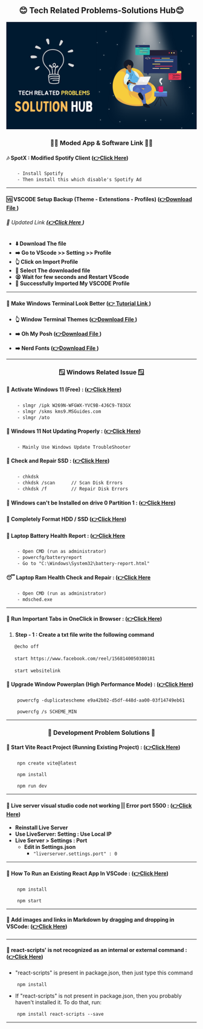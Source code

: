 <div align = "center">

## 😊 Tech Related Problems-Solutions Hub😊

<img src = "back.png">

</div>

<div align = "center">

### 👩‍💻 Moded App & Software Link 👩‍💻

</div>

#### 🎶 SpotX : Modified Spotify Client **([👉Click Here](https://github.com/amd64fox/SpotX))**

```code
    - Install Spotify
    - Then install this which disable's Spotify Ad
```

<hr>

#### 🆚 VSCODE Setup Backup (Theme - Extenstions - Profiles) **([👉Download File ](/Enter.code-profile) )**

###### 🔄️ Updated Link **([👉Click Here ](https://vscode.dev/profile/github/7b936f7c5083518e01a724fb02ca5519) )**


- **⬇️ Download The file**
- **➡️ Go to VScode >> Setting >> Profile**
- **👆 Click on Import Profile**
- **🤳 Select The downloaded file**
- **😫 Wait for few seconds and Restart VScode**
- **🥳 Successfully Imported My VSCODE Profile**

<hr>

#### 🎨 Make Windows Terminal Look Better **([👉 Tutorial Link ](https://youtu.be/-G6GbXGo4wo?si=1FN3OLyvs-WDdRhz) )**

- **👆 Window Terminal Themes ([👉Download File ](https://windowsterminalthemes.dev/) )**
- **➡️ Oh My Posh ([👉Download File ](https://ohmyposh.dev/) )**

- **➡️ Nerd Fonts ([👉Download File ](https://github.com/ryanoasis/nerd-fonts/) )**

<hr>

<div align = "center">

### 🪟 Windows Related Issue 🪟

</div>

#### 🧠 Activate Windows 11 (Free) : **([👉Click Here](https://youtu.be/gLpVYYd-8VY))**

```code
    - slmgr /ipk W269N-WFGWX-YVC9B-4J6C9-T83GX
    - slmgr /skms kms9.MSGuides.com
    - slmgr /ato
```

#### 🧠 Windows 11 Not Updating Properly : **([👉Click Here](https://youtu.be/ho5RY2IwqOEY))**

```code
    - Mainly Use Windows Update TroubleShooter
```

#### 🥵 Check and Repair SSD : **([👉Click Here](https://www.cdw.com/content/cdw/en/articles/hardware/how-to-check-hard-drive-health.html#:~:text=Windows%20Chkdsk&text=Type%20%22cmd%22%20into%20the%20search,%22chkdsk%22%20and%20hit%20enter.))**

```code
    - chkdsk
    - chkdsk /scan      // Scan Disk Errors
    - chkdsk /f         // Repair Disk Errors
```

#### 🥵 Windows can't be Installed on drive 0 Partition 1 : **([👉Click Here](https://youtu.be/mBNYPNuIYWo))**

#### 🥵 Completely Format HDD / SSD **([👉Click Here](https://youtu.be/mBNYPNuIYWo))**

#### 🫠 Laptop Battery Health Report : **([👉Click Here](https://www.instagram.com/reel/CtMQY1gAUvU/?igshid=MzRlODBiNWFlZA%3D%3D)**

```code
    - Open CMD (run as administrator)
    - powercfg/batteryreport
    - Go to "C:\Windows\System32\battery-report.html"
```

#### 😴 Laptop Ram Health Check and Repair : **([👉Click Here](https://www.instagram.com/reel/CtMQY1gAUvU/?igshid=MzRlODBiNWFlZA%3D%3D)**

```code
    - Open CMD (run as administrator)
    - mdsched.exe
```

<hr>

#### 🧠 Run Important Tabs in OneClick in Browser : **([👉Click Here](https://www.facebook.com/reel/1568140050380181))**

1. **Step - 1 : Create a txt file write the following command**

```code
   @echo off

   start https://www.facebook.com/reel/1568140050380181

   start websitelink
```

#### 🧠 Upgrade Window Powerplan (High Performance Mode) : **([👉Click Here](https://youtu.be/WrJVlIrutow?t=278))**

```code
    powercfg -duplicatescheme e9a42b02-d5df-448d-aa00-03f14749eb61
```
```code
    powercfg /s SCHEME_MIN
```

<hr>

<div align = "center">

### 🍂 Development Problem Solutions 🍂

</div>

#### 🧠 Start Vite React Project (Running Existing Project) : **([👉Click Here](https://www.youtube.com/watch?v=vr-I2HIVmTw))**

```code
    npn create vite@latest
```

```code
    npm install
```

```code
    npm run dev
```

<hr>

#### 🧠 Live server visual studio code not working || Error port 5500 : **([👉Click Here](https://www.youtube.com/watch?v=AbeUIvinBwQ))**

- **Reinstall Live Server**
- **Use LiveServer: Setting : Use Local IP**
- **Live Server > Settings : Port**
  - **Edit in Settings.json**
    - `"liverserver.settings.port" : 0`

<hr>

#### 🧠 How To Run an Existing React App In VSCode : **([👉Click Here](https://youtu.be/WIBSPhffOHI?si=DNfPizYZbPL8Si3g))**

```code
    npm install
```

```code
    npm start
```

<hr>

#### 🧠 Add images and links in Markdown by dragging and dropping in VSCode: **([👉Click Here](https://www.youtube.com/watch?v=jpeh1WorrWM))**

<hr>

#### 🧠 react-scripts' is not recognized as an internal or external command : **([👉Click Here](https://stackoverflow.com/questions/47928735/react-scripts-is-not-recognized-as-an-internal-or-external-command))**

- "react-scripts" is present in package.json, then just type this command

```code
    npm install
```

- If "react-scripts" is not present in package.json, then you probably haven't installed it. To do that, run:

```code
    npm install react-scripts --save
```

<hr>
